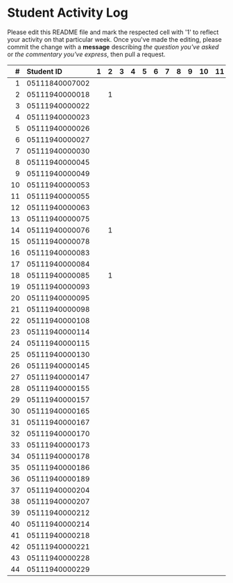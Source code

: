 # Student Activity Log
Please edit this README file and mark the respected cell with '1' to reflect your activity on that particular week. Once you've made the editing, please commit the change with a **message** describing *the question you've asked* or *the commentary you've express*, then pull a request.

| #  | Student ID     | 1 | 2 | 3 | 4 | 5 | 6 | 7 | 8 | 9 | 10 | 11 | 12 | 13 | 14 | 15 | 16 |
|---:|:---------------|:-:|:-:|:-:|:-:|:-:|:-:|:-:|:-:|:-:|:--:|:--:|:--:|:--:|:--:|:--:|:--:|
| 1  | 05111840007002 |   |   |   |   |   |   |   |   |   |    |    |    |    |    |    |    |
| 2  | 05111940000018 |   | 1 |   |   |   |   |   |   |   |    |    |    |    |    |    |    |
| 3  | 05111940000022 |   |   |   |   |   |   |   |   |   |    |    |    |    |    |    |    |
| 4  | 05111940000023 |   |   |   |   |   |   |   |   |   |    |    |    |    |    |    |    |
| 5  | 05111940000026 |   |   |   |   |   |   |   |   |   |    |    |    |    |    |    |    |
| 6  | 05111940000027 |   |   |   |   |   |   |   |   |   |    |    |    |    |    |    |    |
| 7  | 05111940000030 |   |   |   |   |   |   |   |   |   |    |    |    |    |    |    |    |
| 8  | 05111940000045 |   |   |   |   |   |   |   |   |   |    |    |    |    |    |    |    |
| 9  | 05111940000049 |   |   |   |   |   |   |   |   |   |    |    |    |    |    |    |    |
| 10 | 05111940000053 |   |   |   |   |   |   |   |   |   |    |    |    |    |    |    |    |
| 11 | 05111940000055 |   |   |   |   |   |   |   |   |   |    |    |    |    |    |    |    |
| 12 | 05111940000063 |   |   |   |   |   |   |   |   |   |    |    |    |    |    |    |    |
| 13 | 05111940000075 |   |   |   |   |   |   |   |   |   |    |    |    |    |    |    |    |
| 14 | 05111940000076 |   | 1 |   |   |   |   |   |   |   |    |    |    |    |    |    |    |
| 15 | 05111940000078 |   |   |   |   |   |   |   |   |   |    |    |    |    |    |    |    |
| 16 | 05111940000083 |   |   |   |   |   |   |   |   |   |    |    |    |    |    |    |    |
| 17 | 05111940000084 |   |   |   |   |   |   |   |   |   |    |    |    |    |    |    |    |
| 18 | 05111940000085 |   | 1 |   |   |   |   |   |   |   |    |    |    |    |    |    |    |
| 19 | 05111940000093 |   |   |   |   |   |   |   |   |   |    |    |    |    |    |    |    |
| 20 | 05111940000095 |   |   |   |   |   |   |   |   |   |    |    |    |    |    |    |    |
| 21 | 05111940000098 |   |   |   |   |   |   |   |   |   |    |    |    |    |    |    |    |
| 22 | 05111940000108 |   |   |   |   |   |   |   |   |   |    |    |    |    |    |    |    |
| 23 | 05111940000114 |   |   |   |   |   |   |   |   |   |    |    |    |    |    |    |    |
| 24 | 05111940000115 |   |   |   |   |   |   |   |   |   |    |    |    |    |    |    |    |
| 25 | 05111940000130 |   |   |   |   |   |   |   |   |   |    |    |    |    |    |    |    |
| 26 | 05111940000145 |   |   |   |   |   |   |   |   |   |    |    |    |    |    |    |    |
| 27 | 05111940000147 |   |   |   |   |   |   |   |   |   |    |    |    |    |    |    |    |
| 28 | 05111940000155 |   |   |   |   |   |   |   |   |   |    |    |    |    |    |    |    |
| 29 | 05111940000157 |   |   |   |   |   |   |   |   |   |    |    |    |    |    |    |    |
| 30 | 05111940000165 |   |   |   |   |   |   |   |   |   |    |    |    |    |    |    |    |
| 31 | 05111940000167 |   |   |   |   |   |   |   |   |   |    |    |    |    |    |    |    |
| 32 | 05111940000170 |   |   |   |   |   |   |   |   |   |    |    |    |    |    |    |    |
| 33 | 05111940000173 |   |   |   |   |   |   |   |   |   |    |    |    |    |    |    |    |
| 34 | 05111940000178 |   |   |   |   |   |   |   |   |   |    |    |    |    |    |    |    |
| 35 | 05111940000186 |   |   |   |   |   |   |   |   |   |    |    |    |    |    |    |    |
| 36 | 05111940000189 |   |   |   |   |   |   |   |   |   |    |    |    |    |    |    |    |
| 37 | 05111940000204 |   |   |   |   |   |   |   |   |   |    |    |    |    |    |    |    |
| 38 | 05111940000207 |   |   |   |   |   |   |   |   |   |    |    |    |    |    |    |    |
| 39 | 05111940000212 |   |   |   |   |   |   |   |   |   |    |    |    |    |    |    |    |
| 40 | 05111940000214 |   |   |   |   |   |   |   |   |   |    |    |    |    |    |    |    |
| 41 | 05111940000218 |   |   |   |   |   |   |   |   |   |    |    |    |    |    |    |    |
| 42 | 05111940000221 |   |   |   |   |   |   |   |   |   |    |    |    |    |    |    |    |
| 43 | 05111940000228 |   |   |   |   |   |   |   |   |   |    |    |    |    |    |    |    |
| 44 | 05111940000229 |   |   |   |   |   |   |   |   |   |    |    |    |    |    |    |    |
